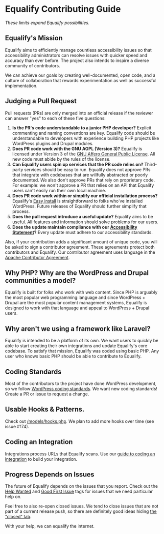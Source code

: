 # Equalify Contributing Guide

_These limits expand Equalify possibilities._

## Equalify's Mission

Equalify aims to efficiently manage countless accessibility issues so that accessibility administrators can resolve issues with quicker speed and accuracy than ever before. The project also intends to inspire a diverse community of contributors. 

We can achieve our goals by creating well-documented, open code, and a culture of collaboration that rewards experimentation as well as successful implementation.

## Judging a Pull Request

Pull requests (PRs) are only merged into an official release if the reviewer can answer "yes" to each of these five questions:

1. **Is the PR's code understandable to a junior PHP developer?** Explicit commenting and naming conventions are key. Equalify code should be understandable to developers with experience building PHP projects like WordPress plugins and Drupal modules.
2. **Does PR code work with the GNU AGPL (Version 3)?** Equalify is licensed under Version 3 of the [GNU Affero General Public License](/LICENSE). All new code must abide by the rules of the license.
3. **Can Equalify users spin up services that the PR code relies on?** Third-party services should be easy to run. Equalify does not approve PRs that integrate with codebases that are willfully abstracted or poorly documented. We also don't approve PRs that rely on proprietary code. For example: we won't approve a PR that relies on an API that Equalify users can't easily run their own local machine.
4. **Does PR code work within or simplify our official installation process?** Equalify's [Easy Install](/README.md#easy-install) is straightforward to folks who've installed WordPress. Future releases of Equalify should further simplify that process. 
5. **Does the pull request introduce a useful update?** Equalify aims to be useful. All features and information should solve problems for our users.
6. **Does the update maintain compliance with our [Accessibility Statement](/ACCESSIBILITY.md)?** Every update must adhere to our accessibility standards.

Also, if your contribution adds a significant amount of unique code, you will be asked to sign a contributor agreement. These agreements protect both contributors and Equalify. Our contributor agreement uses language in the [Apache Contributor Agreement](https://www.apache.org/licenses/icla.pdf). 

## Why PHP? Why are the WordPress and Drupal communities a model?
Equalify is built for folks who work with web content. Since PHP is arguably the most popular web programming language and since WordPress + Drupal are the most popular content management systems, Equalify is designed to work with that language and appeal to WordPress + Drupal users.

## Why aren't we using a framework like Laravel?
Equalify is intended to be a platform of its own. We want users to quickly be able to start creating their own integrations and update Equalify's core codebase. To satisfy that mission, Equalify was coded using basic PHP. Any user who knows basic PHP should be able to contribute to Equalify.

## Coding Standards

Most of the contributors to the project have done WordPress development, so we follow [WordPress coding standards](https://github.com/WordPress/WordPress-Coding-Standards). We want new coding standards! Create a PR or issue to request a change.

## Usable Hooks & Patterns.

Check out [/models/hooks.php](/models/hooks.php). We plan to add more hooks over time (see issue #174).

## Coding an Integration

Integrations process URLs that Equalify scans. Use our [guide to coding an integration](https://github.com/EqualifyEverything/equalify/wiki/Coding-an-Integration) to build your integration.

## Progress Depends on Issues

The future of Equalify depends on the issues that you report. Check out the [Help Wanted](https://github.com/EqualifyEverything/equalify/issues?q=is%3Aissue+is%3Aopen+label%3A%22help+wanted%22) and [Good First Issue](https://github.com/EqualifyEverything/equalify/issues?q=is%3Aissue+is%3Aopen+label%3A%22good+first+issue%22) tags for issues that we need particular help on. 

Feel free to also re-open closed issues. We tend to close issues that are not part of a current release push, so there are definitely good ideas hiding [the "closed" tab](https://github.com/EqualifyEverything/equalify/issues?q=is%3Aissue+is%3Aclosed).

With your help, we can equalify the internet.
